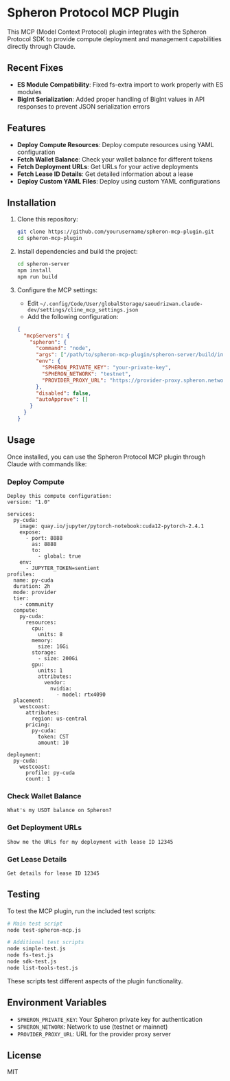 # Spheron Protocol MCP Plugin

This MCP (Model Context Protocol) plugin integrates with the Spheron Protocol SDK to provide compute deployment and management capabilities directly through Claude.

## Recent Fixes

- **ES Module Compatibility**: Fixed fs-extra import to work properly with ES modules
- **BigInt Serialization**: Added proper handling of BigInt values in API responses to prevent JSON serialization errors

## Features

- **Deploy Compute Resources**: Deploy compute resources using YAML configuration
- **Fetch Wallet Balance**: Check your wallet balance for different tokens
- **Fetch Deployment URLs**: Get URLs for your active deployments
- **Fetch Lease ID Details**: Get detailed information about a lease
- **Deploy Custom YAML Files**: Deploy using custom YAML configurations

## Installation

1. Clone this repository:
   ```bash
   git clone https://github.com/yourusername/spheron-mcp-plugin.git
   cd spheron-mcp-plugin
   ```

2. Install dependencies and build the project:
   ```bash
   cd spheron-server
   npm install
   npm run build
   ```

3. Configure the MCP settings:
   - Edit `~/.config/Code/User/globalStorage/saoudrizwan.claude-dev/settings/cline_mcp_settings.json`
   - Add the following configuration:
   ```json
   {
     "mcpServers": {
       "spheron": {
         "command": "node",
         "args": ["/path/to/spheron-mcp-plugin/spheron-server/build/index.js"],
         "env": {
           "SPHERON_PRIVATE_KEY": "your-private-key",
           "SPHERON_NETWORK": "testnet",
           "PROVIDER_PROXY_URL": "https://provider-proxy.spheron.network"
         },
         "disabled": false,
         "autoApprove": []
       }
     }
   }
   ```

## Usage

Once installed, you can use the Spheron Protocol MCP plugin through Claude with commands like:

### Deploy Compute

```
Deploy this compute configuration:
version: "1.0"

services:
  py-cuda:
    image: quay.io/jupyter/pytorch-notebook:cuda12-pytorch-2.4.1
    expose:
      - port: 8888
        as: 8888
        to:
          - global: true
    env:
      - JUPYTER_TOKEN=sentient
profiles:
  name: py-cuda
  duration: 2h
  mode: provider
  tier:
    - community
  compute:
    py-cuda:
      resources:
        cpu:
          units: 8
        memory:
          size: 16Gi
        storage:
          - size: 200Gi
        gpu:
          units: 1
          attributes:
            vendor:
              nvidia:
                - model: rtx4090
  placement:
    westcoast:
      attributes:
        region: us-central
      pricing:
        py-cuda:
          token: CST
          amount: 10

deployment:
  py-cuda:
    westcoast:
      profile: py-cuda
      count: 1
```

### Check Wallet Balance

```
What's my USDT balance on Spheron?
```

### Get Deployment URLs

```
Show me the URLs for my deployment with lease ID 12345
```

### Get Lease Details

```
Get details for lease ID 12345
```

## Testing

To test the MCP plugin, run the included test scripts:

```bash
# Main test script
node test-spheron-mcp.js

# Additional test scripts
node simple-test.js
node fs-test.js
node sdk-test.js
node list-tools-test.js
```

These scripts test different aspects of the plugin functionality.

## Environment Variables

- `SPHERON_PRIVATE_KEY`: Your Spheron private key for authentication
- `SPHERON_NETWORK`: Network to use (testnet or mainnet)
- `PROVIDER_PROXY_URL`: URL for the provider proxy server

## License

MIT
